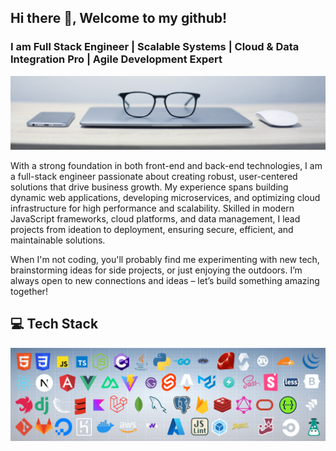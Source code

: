 ## Hi there 👋, Welcome to my github!
### I am Full Stack Engineer | Scalable Systems | Cloud & Data Integration Pro | Agile Development Expert
<img src="./assets//cover.jpg" />

With a strong foundation in both front-end and back-end technologies, I am a full-stack engineer passionate about creating robust, user-centered solutions that drive business growth. My experience spans building dynamic web applications, developing microservices, and optimizing cloud infrastructure for high performance and scalability. Skilled in modern JavaScript frameworks, cloud platforms, and data management, I lead projects from ideation to deployment, ensuring secure, efficient, and maintainable solutions.

When I'm not coding, you'll probably find me experimenting with new tech, brainstorming ideas for side projects, or just enjoying the outdoors. I’m always open to new connections and ideas – let’s build something amazing together!

<h2><b>💻 Tech Stack</b></h2>
<img src="./assets/tech-stack-small.png" />